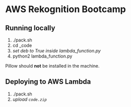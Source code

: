 AWS Rekognition Bootcamp
========================

Running locally
---------------

1. ./pack.sh
2. cd _code
3. *set deb to True inside lambda_function.py*
4. python2 lambda_function.py

Pillow should **not** be installed in the machine.

Deploying to AWS Lambda
-----------------------

1. ./pack.sh
2. *upload `code.zip`*
